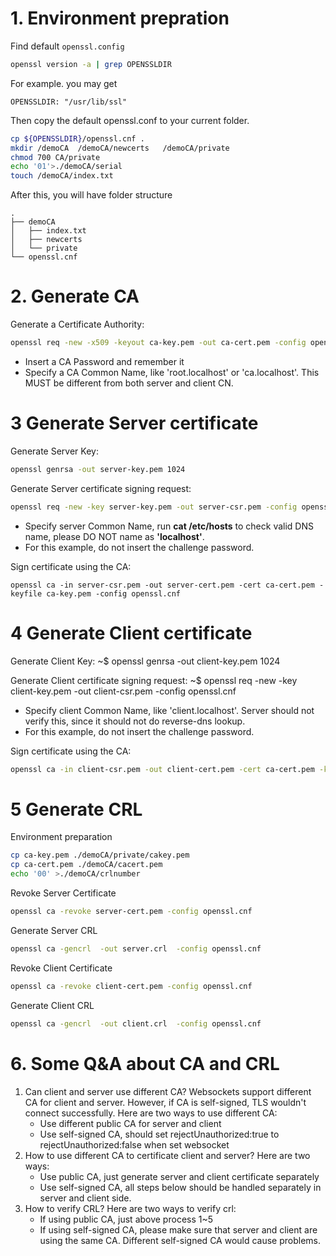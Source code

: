 # 1. Environment prepration
Find default `openssl.config`
```bash
openssl version -a | grep OPENSSLDIR
```
For example. you may get
```
OPENSSLDIR: "/usr/lib/ssl"
```
Then copy the default openssl.conf to your current folder.
```bash
cp ${OPENSSLDIR}/openssl.cnf .
mkdir /demoCA  /demoCA/newcerts   /demoCA/private
chmod 700 CA/private
echo '01'>./demoCA/serial
touch /demoCA/index.txt
```
After this, you will have folder structure
```
.
├── demoCA
│   ├── index.txt
│   ├── newcerts
│   └── private
└── openssl.cnf
```
# 2. Generate CA

Generate a Certificate Authority:
```bash
openssl req -new -x509 -keyout ca-key.pem -out ca-cert.pem -config openssl.cnf
```
* Insert a CA Password and remember it
* Specify a CA Common Name, like 'root.localhost' or 'ca.localhost'. This MUST be different from both server and client CN.


# 3 Generate Server certificate

Generate Server Key:
```bash
openssl genrsa -out server-key.pem 1024
```
Generate Server certificate signing request:
```bash
openssl req -new -key server-key.pem -out server-csr.pem -config openssl.cnf
```
* Specify server Common Name, run   **cat /etc/hosts**    to check valid DNS name, please DO NOT name as **'localhost'**.
* For this example, do not insert the challenge password.

Sign certificate using the CA:
```
openssl ca -in server-csr.pem -out server-cert.pem -cert ca-cert.pem -keyfile ca-key.pem -config openssl.cnf
```
# 4 Generate Client certificate

Generate Client Key:
	~$ openssl genrsa -out client-key.pem 1024

Generate Client certificate signing request:
	~$ openssl req -new -key client-key.pem -out client-csr.pem -config openssl.cnf

* Specify client Common Name, like 'client.localhost'. Server should not verify this, since it should not do reverse-dns lookup.
* For this example, do not insert the challenge password.

Sign certificate using the CA:
```bash
openssl ca -in client-csr.pem -out client-cert.pem -cert ca-cert.pem -keyfile ca-key.pem -config openssl.cnf
```
# 5 Generate CRL

Environment preparation
```bash
cp ca-key.pem ./demoCA/private/cakey.pem
cp ca-cert.pem ./demoCA/cacert.pem
echo '00' >./demoCA/crlnumber
```
Revoke Server Certificate
```bash
openssl ca -revoke server-cert.pem -config openssl.cnf
```
Generate Server CRL
```bash
openssl ca -gencrl  -out server.crl  -config openssl.cnf
```
Revoke Client Certificate
```bash
openssl ca -revoke client-cert.pem -config openssl.cnf
```
Generate Client CRL
```bash
openssl ca -gencrl  -out client.crl  -config openssl.cnf
```

# 6. Some Q&A about CA and CRL
1. Can client and server use different CA?
     Websockets support different CA for client and server. However, if CA is self-signed, TLS wouldn't connect successfully. Here are two ways to use different CA:
    * Use different public CA for server and client
    * Use self-signed CA, should set rejectUnauthorized:true to rejectUnauthorized:false when set websocket
2. How to use different CA to certificate client and server?
    Here are two ways:
    * Use public CA, just generate server and client certificate separately
    * Use self-signed CA, all steps below should be handled separately in server and client side.
3. How to verify CRL?
    Here are two ways to verify crl:
    * If using public CA, just above process 1~5
    * If using self-signed CA, please make sure that server and client are using the same CA. Different self-signed CA would cause problems.

